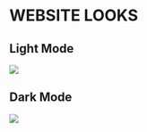 # WEBSITE LOOKS

## Light Mode

<img src = "https://media.licdn.com/dms/image/v2/D5622AQHGosHXzQD4-A/feedshare-shrink_2048_1536/B56ZkgQ5RUKEAw-/0/1757182925992?e=1760572800&v=beta&t=3-Rv71Ukjwhq4shRnJxUISFezC6_sOP49scMeF0_Ep4">

## Dark Mode

<img src = "https://media.licdn.com/dms/image/v2/D5622AQHcRmzaY_Nilw/feedshare-shrink_2048_1536/B56ZkgQ5RJHQAw-/0/1757182926082?e=1760572800&v=beta&t=i_kKonAt4eZfCTpJL1USe7ziYqIcRrUOxKoM0yX1uxo">
